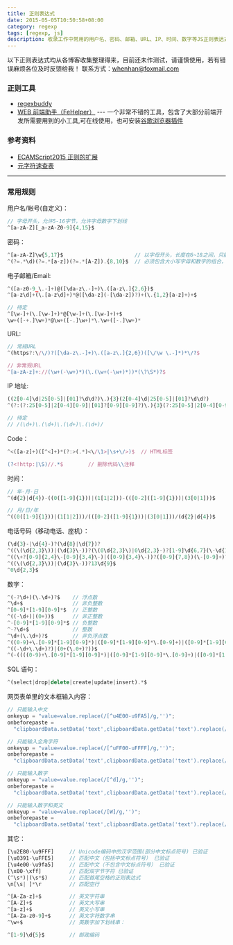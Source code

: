 ```yaml
---
title: 正则表达式
date: 2015-05-05T10:50:58+08:00
category: regexp
tags: [regexp, js]
description: 收录工作中常用的用户名、密码、邮箱、URL、IP、时间、数字等JS正则表达式，以及正则表达式知识介绍和工具推荐，提升工作开发中的效率。
---
```


以下正则表达式均从各博客收集整理得来，目前还未作测试，请谨慎使用，若有错误麻烦各位及时反馈给我！
联系方式：[whenhan@foxmail.com](mailto:whenhan@foxmail.com)

### 正则工具

* [regexbuddy](//www.regexbuddy.com/)
* [WEB 前端助手（FeHelper）](//www.baidufe.com/fehelper) --- 一个非常不错的工具，包含了大部分前端开发所需要用到的小工具,可在线使用，也可安装[谷歌浏览器插件](//chrome.google.com/webstore/search/FEhelper?hl=zh-CN)

### 参考资料

* [ECAMScript2015 正则的扩展](//es6.ruanyifeng.com/#docs/regex)
* [元字符速查表](//hemin.cn/jq/regexp.html)

---

### 常用规则

用户名/帐号(自定义)：

```javascript
// 字母开头，允许5-16字节，允许字母数字下划线
^[a-zA-Z][_a-zA-Z0-9]{4,15}$
```

密码：

```javascript
^[a-zA-Z]\w{5,17}$                       // 以字母开头，长度在6~18之间，只能包含字母、数字和下划线
^(?=.*\d)(?=.*[a-z])(?=.*[A-Z]).{8,10}$  // 必须包含大小写字母和数字的组合，不能使用特殊字符，长度在8-10之间
```

电子邮箱/Email:

```javascript
^([a-z0-9_\.-]+)@([\da-z\.-]+)\.([a-z\.]{2,6})$
^[a-z\d]+(\.[a-z\d]+)*@([\da-z](-[\da-z])?)+(\.{1,2}[a-z]+)+$

// 待定
^[\w-]+(\.[\w-]+)*@[\w-]+(\.[\w-]+)+$
\w+([-+.]\w+)*@\w+([-.]\w+)*\.\w+([-.]\w+)*
```

URL:

```javascript
// 常规URL
^(https?:\/\/)?([\da-z\.-]+)\.([a-z\.]{2,6})([\/\w \.-]*)*\/?$

// 非常规URL
^[a-zA-z]+://(\w+(-\w+)*)(\.(\w+(-\w+)*))*(\?\S*)?$
```

IP 地址:

```javascript
((2[0-4]\d|25[0-5]|[01]?\d\d?)\.){3}(2[0-4]\d|25[0-5]|[01]?\d\d?)
^(?:(?:25[0-5]|2[0-4][0-9]|[01]?[0-9][0-9]?)\.){3}(?:25[0-5]|2[0-4][0-9]|[01]?[0-9][0-9]?)$

// 待定
// /(\d+)\.(\d+)\.(\d+)\.(\d+)/
```

Code：

```javascript
^<([a-z]+)([^<]+)*(?:>(.*)<\/\1>|\s+\/>)$  // HTML标签

(?<!http:|\S)//.*$        // 删除代码\\注释
```

时间：

```javascript
// 年-月-日
^(d{2}|d{4})-((0([1-9]{1}))|(1[1|2]))-(([0-2]([1-9]{1}))|(3[0|1]))$

// 月/日/年
^((0([1-9]{1}))|(1[1|2]))/(([0-2]([1-9]{1}))|(3[0|1]))/(d{2}|d{4})$
```

电话号码（移动电话、座机）：

```javascript
(\d{3}-|\d{4}-)?(\d{8}|\d{7})?                                                  // 国内电话号码
^((\(\d{2,3}\))|(\d{3}\-))?(\(0\d{2,3}\)|0\d{2,3}-)?[1-9]\d{6,7}(\-\d{1,4})?$   // 电话号码
^((\+?[0-9]{2,4}\-[0-9]{3,4}\-)|([0-9]{3,4}\-))?([0-9]{7,8})(\-[0-9]+)?$        // 电话号码
^((\(\d{2,3}\))|(\d{3}\-))?13\d{9}$                                             // 手机号码
^0\d{2,3}$                                                                      // 电话区号
```

数字：

```javascript
^(-?\d+)(\.\d+)?$    // 浮点数
^\d+$                // 非负整数
^[0-9]*[1-9][0-9]*$  // 正整数
^((-\d+)|(0+))$      // 非正整数
^-[0-9]*[1-9][0-9]*$ // 负整数
^-?\d+$              // 整数
^\d+(\.\d+)?$        // 非负浮点数
^((0-9)+\.[0-9]*[1-9][0-9]*)|([0-9]*[1-9][0-9]*\.[0-9]+)|([0-9]*[1-9][0-9]*))$         // 正浮点数
^((-\d+\.\d+)?)|(0+(\.0+)?))$                                                          // 非正浮点数
^(-((((0-9)+\.[0-9]*[1-9][0-9]*)|([0-9]*[1-9][0-9]*\.[0-9]+)|([0-9]*[1-9][0-9]*)))))$  // 负浮点数
```

SQL 语句：

```javascript
^(select|drop|delete|create|update|insert).*$
```

网页表单里的文本框输入内容：

```javascript
// 只能输入中文
onkeyup = "value=value.replace(/[^u4E00-u9FA5]/g,'')";
onbeforepaste =
  "clipboardData.setData('text',clipboardData.getData('text').replace(/[^u4E00-u9FA5]/g,''))";

// 只能输入全角字符
onkeyup = "value=value.replace(/[^uFF00-uFFFF]/g,'')";
onbeforepaste =
  "clipboardData.setData('text',clipboardData.getData('text').replace(/[^uFF00-uFFFF]/g,''))";

// 只能输入数字
onkeyup = "value=value.replace(/[^d]/g,'')";
onbeforepaste =
  "clipboardData.setData('text',clipboardData.getData('text').replace(/[^d]/g,''))";

// 只能输入数字和英文
onkeyup = "value=value.replace(/[W]/g,'')";
onbeforepaste =
  "clipboardData.setData('text',clipboardData.getData('text').replace(/[^d]/g,''))";
```

其它：

```javascript
[\u2E80-\u9FFF]     // Unicode编码中的汉字范围(部分中文标点符号) 已验证
[\u0391-\uFFE5]     // 匹配中文（包括中文标点符号） 已验证
[\u4e00-\u9fa5]     // 匹配中文（不包含中文标点符号） 已验证
[\x00-\xff]         // 匹配双字节字符 已验证
(^\s*)|(\s*$)       // 匹配首尾空格的正则表达式
\n[\s| ]*\r         // 匹配空行

^[A-Za-z]+$         // 英文字符串
^[A-Z]+$            // 英文大写串
^[a-z]+$            // 英文小写串
^[A-Za-z0-9]+$      // 英文字符数字串
^\w+$               // 英数字加下划线串：

^[1-9]\d{5}$        // 邮政编码
```
